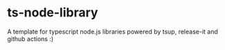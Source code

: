 # ts-node-library
A template for typescript node.js libraries powered by tsup, release-it and github actions :) 
